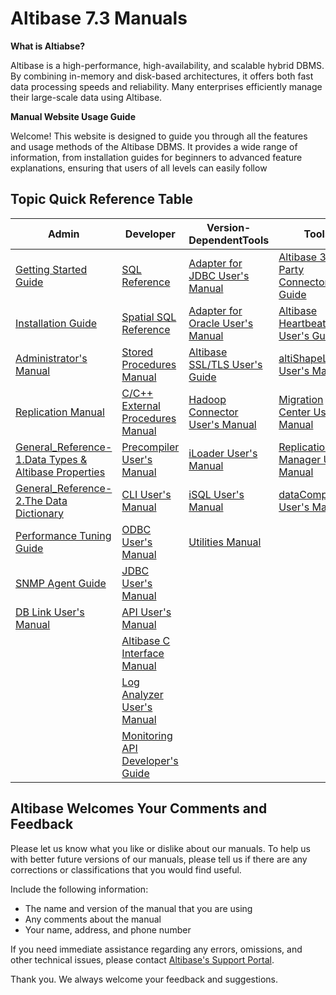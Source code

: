 # Altibase 7.3 Manuals

**What is Altiabse?**

Altibase is a high-performance, high-availability, and scalable hybrid DBMS. By combining in-memory and disk-based architectures, it offers both fast data processing speeds and reliability. Many enterprises efficiently manage their large-scale data using Altibase.

**Manual Website Usage Guide**

Welcome! This website is designed to guide you through all the features and usage methods of the Altibase DBMS. It provides a wide range of information, from installation guides for beginners to advanced feature explanations, ensuring that users of all levels can easily follow 

## Topic Quick Reference Table

|Admin|Developer|Version-DependentTools|Tools|Message|
|----|-----|----|----|----|
|[Getting Started Guide](https://soyoon-choi-mkdocs-trial.readthedocs-hosted.com/en/7.3/Admin/Getting%20Started%20Guide/0.Preface/)|[SQL Reference](https://github.com/ALTIBASE/Documents/blob/master/Manuals/Altibase_7.3/eng/SQL%20Reference.md)|[Adapter for JDBC User's Manual](https://github.com/ALTIBASE/Documents/blob/master/Manuals/Altibase_7.3/eng/Adapter%20for%20JDBC%20User's%20Manual.md)|[Altibase 3rd Party Connector Guide](https://github.com/ALTIBASE/Documents/blob/master/Manuals/Tools/Altibase_release/eng/Altibase%203rd%20Party%20Connector%20Guide.md)|[Error Message Reference](https://github.com/ALTIBASE/Documents/blob/master/Manuals/Altibase_7.3/eng/Error%20Message%20Reference.md)|
|[Installation Guide](https://soyoon-choi-mkdocs-trial.readthedocs-hosted.com/en/7.3/Admin/Installation%20Guide/0.-Preface/)|[Spatial SQL Reference](https://github.com/ALTIBASE/Documents/blob/master/Manuals/Altibase_7.3/eng/Spatial%20SQL%20Reference.md)|[Adapter for Oracle User's Manual](https://github.com/ALTIBASE/Documents/blob/master/Manuals/Altibase_7.3/eng/Adapter%20for%20Oracle%20User's%20Manual.md)|[Altibase Heartbeat User's Guide](https://github.com/ALTIBASE/Documents/blob/master/Manuals/Tools/Altibase_release/eng/Altibase%20Heartbeat%20User's%20Guide.md)||
|[Administrator's Manual](https://soyoon-choi-mkdocs-trial.readthedocs-hosted.com/en/7.3/Admin/Administrator%27s%20Manual/0.Preface/)|[Stored Procedures Manual](https://github.com/ALTIBASE/Documents/blob/master/Manuals/Altibase_7.3/eng/Stored%20Procedures%20Manual.md)|[Altibase SSL/TLS User's Guide](https://github.com/ALTIBASE/Documents/blob/master/Manuals/Altibase_7.3/eng/Altibase%20SSL%20TLS%20User's%20Guide.md)|[altiShapeLoader User's Manual](https://github.com/ALTIBASE/Documents/blob/master/Manuals/Tools/Altibase_release/eng/altiShapeLoader%20User's%20Manual.md)|||
|[Replication Manual](https://soyoon-choi-mkdocs-trial.readthedocs-hosted.com/en/7.3/Admin/Replication%20Manual/0.-Preface/)|[C/C++ External Procedures Manual](https://github.com/ALTIBASE/Documents/blob/master/Manuals/Altibase_7.3/eng/External%20Procedures%20Manual.md)|[Hadoop Connector User's Manual](https://github.com/ALTIBASE/Documents/blob/master/Manuals/Altibase_7.3/eng/Hadoop%20Connector%20User's%20Manual.md)|[Migration Center User's Manual](https://github.com/ALTIBASE/Documents/blob/master/Manuals/Tools/Altibase_release/eng/Migration%20Center%20User's%20Manual.md)|||
|[General_Reference-1.Data Types & Altibase Properties](https://soyoon-choi-mkdocs-trial.readthedocs-hosted.com/en/7.3/Admin/General_Reference-1.Data%20Types%20%26%20Altibase%20Properties/0.%20Preface/)|[Precompiler User's Manual](https://github.com/ALTIBASE/Documents/blob/master/Manuals/Altibase_7.3/eng/Precompiler%20User's%20Manual.md)|[iLoader User's Manual](https://github.com/ALTIBASE/Documents/blob/master/Manuals/Altibase_7.3/eng/iLoader%20User's%20Manual.md)|[Replication Manager User's Manual](https://github.com/ALTIBASE/Documents/blob/master/Manuals/Tools/Altibase_release/eng/Replication%20Manager%20User's%20Manual.md)||
|[General_Reference-2.The Data Dictionary](https://soyoon-choi-mkdocs-trial.readthedocs-hosted.com/en/7.3/Admin/General_Reference-2.The%20Data%20Dictionary/0.Preface/)|[CLI User's Manual](https://github.com/ALTIBASE/Documents/blob/master/Manuals/Altibase_7.3/eng/CLI%20User's%20Manual.md)|[iSQL User's Manual](https://github.com/ALTIBASE/Documents/blob/master/Manuals/Altibase_7.3/eng/iSQL%20User's%20Manual.md)|[dataCompJ User's Manual](https://github.com/ALTIBASE/Documents/blob/master/Manuals/Tools/Altibase_release/eng/dataCompJ%20User's%20Manual.md)|||
|[Performance Tuning Guide](https://soyoon-choi-mkdocs-trial.readthedocs-hosted.com/en/7.3/Admin/Performance%20Tuning%20Guide/0.Preface/)|[ODBC User's Manual](https://github.com/ALTIBASE/Documents/blob/master/Manuals/Altibase_7.3/eng/ODBC%20User's%20Manual.md)|[Utilities Manual](https://github.com/ALTIBASE/Documents/blob/master/Manuals/Altibase_7.3/eng/Utilities%20Manual.md)|||
|[SNMP Agent Guide](https://soyoon-choi-mkdocs-trial.readthedocs-hosted.com/en/7.3/Admin/SNMP%20Agent%20Guide/0.Preface/)|[JDBC User's Manual](https://github.com/ALTIBASE/Documents/blob/master/Manuals/Altibase_7.3/eng/JDBC%20User's%20Manual.md)||||
|[DB Link User's Manual](https://soyoon-choi-mkdocs-trial.readthedocs-hosted.com/en/7.3/Admin/DB%20Link%20User%27s%20Manual/0.%20Preface/)|[API User's Manual](https://github.com/ALTIBASE/Documents/blob/master/Manuals/Altibase_7.3/eng/API%20User's%20Manual.md)|||||
||[Altibase C Interface Manual](https://github.com/ALTIBASE/Documents/blob/master/Manuals/Altibase_7.3/eng/Altibase%20C%20Interface%20Manual.md)||||
||[Log Analyzer User's Manual](https://github.com/ALTIBASE/Documents/blob/master/Manuals/Altibase_7.3/eng/Log%20Analyzer%20User's%20Manual.md)||||
||[Monitoring API Developer's Guide](https://github.com/ALTIBASE/Documents/blob/master/Manuals/Altibase_7.3/eng/Monitoring%20API%20Developer's%20Guide.md)|||

## Altibase Welcomes Your Comments and Feedback

Please let us know what you like or dislike about our manuals. To help us with better future versions of our manuals, please tell us if there are any corrections or classifications that you would find useful.

Include the following information: 

-   The name and version of the manual that you are using
-   Any comments about the manual
-   Your name, address, and phone number

If you need immediate assistance regarding any errors, omissions, and other technical issues, please contact [Altibase's Support Portal](http://support.altibase.com/en/).

Thank you. We always welcome your feedback and suggestions.
